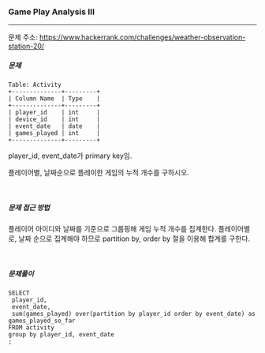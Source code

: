 ### Game Play Analysis III

------

문제 주소: https://www.hackerrank.com/challenges/weather-observation-station-20/



##### 문제

```
Table: Activity
+--------------+---------+
| Column Name  | Type    |
+--------------+---------+
| player_id    | int     |
| device_id    | int     |
| event_date   | date    |
| games_played | int     |
+--------------+---------+
```

player_id, event_date가 primary key임.    

플레이어별, 날짜순으로 플레이한 게임의 누적 개수를 구하시오.           

​    

##### 문제 접근 방법

플레이어 아이디와 날짜를 기준으로 그룹핑해 게임 누적 개수를 집계한다. 플레이어별로, 날짜 순으로 집계해야 하므로 partition by, order by 절을 이용해 합계를 구한다.    

​     

##### 문제풀이

```
SELECT
 player_id,
 event_date,
 sum(games_played) over(partition by player_id order by event_date) as games_played_so_far
FROM activity
group by player_id, event_date
;
```

​    
